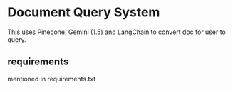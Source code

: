 # Document Query System
This uses Pinecone, Gemini (1.5) and LangChain to convert doc for user to query.
## requirements
mentioned in requirements.txt
